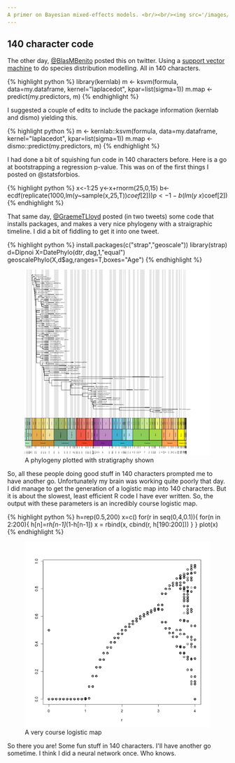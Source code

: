 ```yaml
---
A primer on Bayesian mixed-effects models. <br/><br/><img src='/images/stratPhylo.png'>
---
```

 

## 140 character code

The other day, [@BlasMBenito](http://www.twitter.com/blasmbenito) posted this on twitter. Using a [support vector machine](http://en.wikipedia.org/wiki/Support_vector_machine) to do species distribution modelling. All in 140 characters.

{% highlight python %}
library(kernlab)
m <- ksvm(formula, data=my.dataframe, kernel="laplacedot", kpar=list(sigma=1))
m.map <- predict(my.predictors, m)
{% endhighlight %}

I suggested a couple of edits to include the package information (kernlab and dismo) yielding this.

{% highlight python %}
m <- kernlab::ksvm(formula, data=my.dataframe, kernel="laplacedot", kpar=list(sigma=1))
m.map <- dismo::predict(my.predictors, m)
{% endhighlight %}

I had done a bit of squishing fun code in 140 characters before. Here is a go at bootstrapping a regression p-value. This was on of the first things I posted on @statsforbios.

{% highlight python %}
x<-1:25
y<-x+rnorm(25,0,15)
b<-ecdf(replicate(1000,lm(y~sample(x,25,T))$coef[2]))
p<-1-b(lm(y~x)$coef[2])
{% endhighlight %}


That same day, [@GraemeTLloyd](https://twitter.com/GraemeTLloyd) posted (in two tweets) some code that installs packages, and makes a very nice phylogeny with a straigraphic timeline. I did a bit of fiddling to get it into one tweet.

{% highlight python %}
install.packages(c("strap","geoscale"))
library(strap)
d=Dipnoi
X=DatePhylo(d$tr,d$ag,1,"equal")
geoscalePhylo(X,d$ag,ranges=T,boxes="Age")
{% endhighlight %}

<figure>
	<img src="/images/stratPhyloSmall.png">
	<figcaption>A phylogeny plotted with stratigraphy shown </figcaption>
</figure>


So, all these people doing good stuff in 140 characters prompted me to have another go. Unfortunately my brain was working quite poorly that  day. I did manage to get the generation of a logistic map into 140 characters. But it is about the slowest, least efficient R code I have ever written. So, the output with these parameters is an incredibly course logistic map.

{% highlight python %}
h=rep(0.5,200)
x=c()
for(r in seq(0,4,0.1)){
	for(n in 2:200){
		h[n]=r*h[n-1]*(1-h[n-1])
		x = rbind(x, cbind(r, h[190:200]))
	}
}
plot(x)
{% endhighlight %}


<figure>
	<img src="/images/logisticMap.png">
	<figcaption> A very course logistic map </figcaption>
</figure>

So there you are! Some fun stuff in 140 characters. I'll have another go sometime. I think I did a neural network once. Who knows.


<script>
  (function(i,s,o,g,r,a,m){i['GoogleAnalyticsObject']=r;i[r]=i[r]||function(){
  (i[r].q=i[r].q||[]).push(arguments)},i[r].l=1*new Date();a=s.createElement(o),
  m=s.getElementsByTagName(o)[0];a.async=1;a.src=g;m.parentNode.insertBefore(a,m)
  })(window,document,'script','//www.google-analytics.com/analytics.js','ga');

  ga('create', 'UA-52019087-1', 'timcdlucas.github.io');
  ga('send', 'pageview');

</script>
